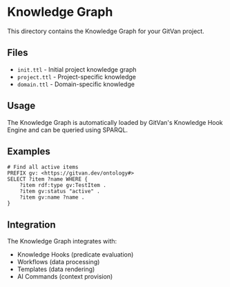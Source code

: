 # Knowledge Graph

This directory contains the Knowledge Graph for your GitVan project.

## Files

- `init.ttl` - Initial project knowledge graph
- `project.ttl` - Project-specific knowledge
- `domain.ttl` - Domain-specific knowledge

## Usage

The Knowledge Graph is automatically loaded by GitVan's Knowledge Hook Engine and can be queried using SPARQL.

## Examples

```sparql
# Find all active items
PREFIX gv: <https://gitvan.dev/ontology#>
SELECT ?item ?name WHERE {
    ?item rdf:type gv:TestItem .
    ?item gv:status "active" .
    ?item gv:name ?name .
}
```

## Integration

The Knowledge Graph integrates with:
- Knowledge Hooks (predicate evaluation)
- Workflows (data processing)
- Templates (data rendering)
- AI Commands (context provision)
